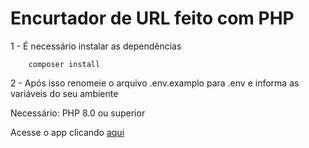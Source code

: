 # Encurtador de URL feito com PHP

1 - É necessário instalar as dependências
    
```shell
    composer install
```

2 - Após isso renomeie o arquivo .env.examplo para .env e informa as variáveis do seu ambiente

Necessário: PHP 8.0 ou superior


Acesse o app clicando [aqui](https://encurtador.rodrigotutz.com/)